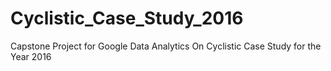 # Cyclistic_Case_Study_2016
Capstone Project for Google Data Analytics On Cyclistic Case Study for the Year 2016
